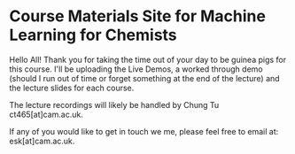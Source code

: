# Course Materials Site for Machine Learning for Chemists
Hello All!  Thank you for taking the time out of your day to be guinea pigs for this course. I'll be uploading the Live Demos, a worked through demo (should I run out of time or forget something at the end of the lecture) and the lecture slides for each course.

The lecture recordings will likely be handled by Chung Tu ct465[at]cam.ac.uk.

If any of you would like to get in touch we me, please feel free to email at: esk[at]cam.ac.uk.
